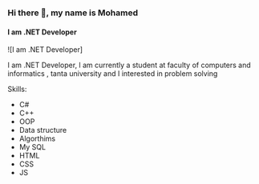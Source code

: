 ### Hi there 👋, my name is Mohamed
#### I am .NET  Developer
![I am .NET  Developer]

I am .NET  Developer, l am currently a student at faculty of computers and informatics , tanta university and I interested in problem solving

Skills: 
* C# 
* C++ 
* OOP 
* Data structure
* Algorthims
* My SQL
* HTML
* CSS
* JS






